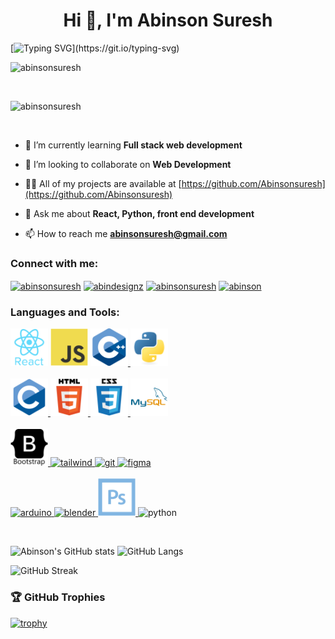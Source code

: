 <h1 align="center">Hi 👋, I'm Abinson Suresh</h1>

[![Typing SVG](https://readme-typing-svg.herokuapp.com?font=Fira+Code&pause=500&color=F1F700&center=true&vCenter=true&width=435&lines=Hi+there%2C+I'm+Abinson...;Web+developer...;React,+Python,+Cpp,+Javascript...;Follow%2C+Fork%2C+Star+%26+Connect...+;Let's+Build+robust+and;scalable+web+applications...)](https://git.io/typing-svg)
<!-- <h3 align="center">A passionate frontend developer from India</h3> -->

<p align="left"> <img src="https://tenor.com/bV9He.gif" alt="abinsonsuresh" /> </p>
<br>
<!-- <img src=""> -->
<!-- <img align="center" src="https://tenor.com/bV9He.gif"> -->


<p align="left"> <img src="https://komarev.com/ghpvc/?username=abinsonsuresh&label=Profile%20views&color=0e75b6&style=flat" alt="abinsonsuresh" /> </p>
<br>

<!-- <p align="left"> <a href="https://github.com/ryo-ma/github-profile-trophy"><img src="https://github-profile-trophy.vercel.app/?username=abinsonsuresh" alt="abinsonsuresh" /></a> </p> -->

- 🌱 I’m currently learning **Full stack web development**

- 👯 I’m looking to collaborate on **Web Development**

- 👨‍💻 All of my projects are available at [https://github.com/Abinsonsuresh](https://github.com/Abinsonsuresh)

- 💬 Ask me about **React, Python, front end development**

- 📫 How to reach me **abinsonsuresh@gmail.com**

<h3 align="left">Connect with me:</h3>
<p align="left">
  <a href="https://linkedin.com/in/abinsonsuresh" target="blank"><img align="center" src="https://raw.githubusercontent.com/rahuldkjain/github-profile-readme-generator/master/src/images/icons/Social/linked-in-alt.svg" alt="abinsonsuresh" height="30" width="60" /></a>
  <a href="https://instagram.com/abindesignz" target="blank"><img align="center" src="https://raw.githubusercontent.com/rahuldkjain/github-profile-readme-generator/master/src/images/icons/Social/instagram.svg" alt="abindesignz" height="30" width="60" /></a>
  <a href="https://www.hackerrank.com/abinsonsuresh" target="blank"><img align="center" src="https://raw.githubusercontent.com/rahuldkjain/github-profile-readme-generator/master/src/images/icons/Social/hackerrank.svg" alt="abinsonsuresh" height="30" width="60" /></a>
<a href="https://auth.geeksforgeeks.org/user/abinson" target="blank"><img align="center" src="https://raw.githubusercontent.com/rahuldkjain/github-profile-readme-generator/master/src/images/icons/Social/geeks-for-geeks.svg" alt="abinson" height="30" width="60" /></a>
</p>

<h3 align="left">Languages and Tools:</h3>
<p align="left">


  <a  rel="noreferrer">
    <img
     src="https://raw.githubusercontent.com/devicons/devicon/master/icons/react/react-original-wordmark.svg"
      alt="python"
      width="60"
      height="60"
    />
  </a>



  <a  rel="noreferrer">
    <img
      src="https://raw.githubusercontent.com/devicons/devicon/master/icons/javascript/javascript-original.svg"
      alt="python"
      width="60"
      height="60"
    />
  </a>


  <a href="https://www.w3schools.com/cpp/" target="_blank" rel="noreferrer">
    <img
      src="https://raw.githubusercontent.com/devicons/devicon/master/icons/cplusplus/cplusplus-original.svg"
      alt="cplusplus"
      width="60"
      height="60"
    />
  </a>


  <a href="https://www.python.org" target="_blank" rel="noreferrer">
    <img
      src="https://raw.githubusercontent.com/devicons/devicon/master/icons/python/python-original.svg"
      alt="python"
      width="60"
      height="60"
    />
  </a>


  <br>
  <br>


  <a href="https://www.cprogramming.com/" target="_blank" rel="noreferrer">
    <img
      src="https://raw.githubusercontent.com/devicons/devicon/master/icons/c/c-original.svg"
      alt="c"
      width="60"
      height="60"
    />
  </a>

  <a href="https://www.w3.org/html/" target="_blank" rel="noreferrer">
    <img
      src="https://raw.githubusercontent.com/devicons/devicon/master/icons/html5/html5-original-wordmark.svg"
      alt="html5"
      width="60"
      height="60"
    />
  </a>


  
  <a href="https://www.w3schools.com/css/" target="_blank" rel="noreferrer">
    <img
      src="https://raw.githubusercontent.com/devicons/devicon/master/icons/css3/css3-original-wordmark.svg"
      alt="css3"
      width="60"
      height="60"
    />
  </a>

  <a href="https://www.mysql.com/" target="_blank" rel="noreferrer">
    <img
      src="https://raw.githubusercontent.com/devicons/devicon/master/icons/mysql/mysql-original-wordmark.svg"
      alt="mysql"
      width="60"
      height="60"
    />
  </a>

  <br>
  <br>

  <a href="https://getbootstrap.com" target="_blank" rel="noreferrer">
    <img
      src="https://raw.githubusercontent.com/devicons/devicon/master/icons/bootstrap/bootstrap-plain-wordmark.svg"
      alt="bootstrap"
      width="60"
      height="60"
    />
  </a>

  <a href="https://tailwindcss.com/" target="_blank" rel="noreferrer">
    <img
      src="https://www.vectorlogo.zone/logos/tailwindcss/tailwindcss-icon.svg"
      alt="tailwind"
      width="60"
      height="60"
    />
  </a>

  <a href="https://git-scm.com/" target="_blank" rel="noreferrer">
    <img
      src="https://www.vectorlogo.zone/logos/git-scm/git-scm-icon.svg"
      alt="git"
      width="60"
      height="60"
    />
  </a>

  <a href="https://www.figma.com/" target="_blank" rel="noreferrer">
    <img
      src="https://www.vectorlogo.zone/logos/figma/figma-icon.svg"
      alt="figma"
      width="60"
      height="60"
    />
  </a>

  <br>
  <br>

  <a href="https://www.arduino.cc/" target="_blank" rel="noreferrer">
    <img
      src="https://cdn.worldvectorlogo.com/logos/arduino-1.svg"
      alt="arduino"
      width="60"
      height="60"
    />
  </a>
  <a href="https://www.blender.org/" target="_blank" rel="noreferrer">
    <img
      src="https://download.blender.org/branding/community/blender_community_badge_white.svg"
      alt="blender"
      width="60"
      height="60"
    />
  </a>

  <a href="https://www.photoshop.com/en" target="_blank" rel="noreferrer">
    <img
      src="https://raw.githubusercontent.com/devicons/devicon/master/icons/photoshop/photoshop-line.svg"
      alt="photoshop"
      width="60"
      height="60"
    />
  </a>

  <a  rel="noreferrer">
    <img
       src="https://cdn.worldvectorlogo.com/logos/adobe-xd.svg"
      alt="python"
      width="60"
      height="60"
    />
  </a>


</p>
<!-- <p><img align="left" src="https://github-readme-stats.vercel.app/api/top-langs?username=abinsonsuresh&show_icons=true&locale=en&layout=compact" alt="abinsonsuresh" /></p> -->



<br/>
<!-- ### <img src="https://user-images.githubusercontent.com/76244600/130684889-4425a8ef-53ba-48f3-9433-871976fba0e9.gif" height="25px">  GitHub Stats -->

![Abinson's GitHub stats](https://github-readme-stats.vercel.app/api?username=Abinsonsuresh&show_icons=true&theme=gruvbox)
![GitHub Langs](https://github-readme-stats.vercel.app/api/top-langs/?username=Abinsonsuresh&langs_count=8&count_private=true&layout=compact&theme=react&hide_border=true&bg_color=0D1117)
<br/>

![GitHub Streak](https://github-readme-streak-stats.herokuapp.com/?user=Abinsonsuresh&theme=black-ice&hide_border=true&stroke=0000&background=0D1117)


<!-- <p>&nbsp;<img align="center" src="https://github-readme-stats.vercel.app/api?username=abinsonsuresh&show_icons=true&locale=en" alt="abinsonsuresh" /></p> -->

<!-- <p><img align="center" src="https://github-readme-streak-stats.herokuapp.com/?user=abinsonsuresh&" alt="abinsonsuresh" /></p> -->


### 🏆 GitHub Trophies

[![trophy](https://github-profile-trophy.vercel.app/?username=abinsonsuresh&theme=juicyfresh&no-frame=true&margin-w=5&margin-h=5&column=7&row=1&no-bg=true)](abinsonsuresh)
<br/>

<!-- 
### 📈 GitHub Activity Graph:
[![BEPb's github activity graph](https://github-readme-activity-graph.cyclic.app/graph?username=abinsonsuresh&theme=github-compact)](https://github.com/abinsonsuresh/github-readme-activity-graph) -->
<br/>

<br/>

<!---
Abinsonsuresh/Abinsonsuresh is a ✨ special ✨ repository because its `README.md` (this file) appears on your GitHub profile.
You can click the Preview link to take a look at your changes.
--->
